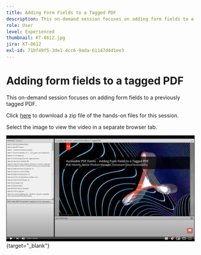```yaml
---
title: Adding Form Fields to a Tagged PDF
description: This on-demand session focuses on adding form fields to a previously tagged PDF
role: User
level: Experienced
thumbnail: KT-8612.jpg
jira: KT-8612
exl-id: 71bf49f5-3de1-4cc6-9ada-61147d4d1ee3
---
```

# Adding form fields to a tagged PDF

This on-demand session focuses on adding form fields to a previously tagged PDF.

Click [here](../assets/accessibilitysession5.zip) to download a zip file of the hands-on files for this session.

Select the image to view the video in a separate browser tab.

[![Session 5 Video](../assets/Accessibilitysession5_YT.png)](https://youtu.be/vaM9R-mt5Jo){target="_blank"}

